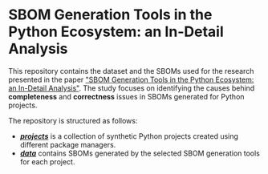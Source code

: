# SBOM Generation Tools in the Python Ecosystem: an In-Detail Analysis

This repository contains the dataset and the SBOMs used for the research presented in the paper ["SBOM Generation Tools in the Python Ecosystem: an In-Detail Analysis"](https://arxiv.org/abs/2409.01214). The study focuses on identifying the causes behind **completeness** and **correctness** issues in SBOMs generated for Python projects.

The repository is structured as follows:

- [***projects***](/projects/) is a collection of synthetic Python projects created using different package managers.
- [***data***](/data/) contains SBOMs generated by the selected SBOM generation tools for each project.


